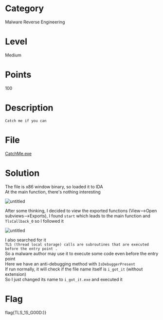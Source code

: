 # Category
Malware Reverse Engineering
# Level
Medium
# Points
100
# Description
`Catch me if you can`
# File
[CatchMe.exe](https://github.com/Revers3c-Team/CTF-writeups/raw/master/CyberTalents/Competitions/Ain%20Shams%20University%20CTF%20Competition/Catch%20me/CatchMe.exe)
# Solution
The file is x86 window binary, so loaded it to IDA</br>
At the main function, there's nothing interesting

![untitled](https://github.com/Revers3c-Team/CTF-writeups/raw/master/CyberTalents/Competitions/Ain%20Shams%20University%20CTF%20Competition/Catch%20me/img1.PNG)

After some thinking, I decided to view the exported functions (View-->Open subviews-->Exports), I found `start` which leads to the main function and `TlsCallback_0` so I followed it</br>

![untitled](https://github.com/Revers3c-Team/CTF-writeups/raw/master/CyberTalents/Competitions/Ain%20Shams%20University%20CTF%20Competition/Catch%20me/img2.PNG)

I also searched for it</br>
`TLS (thread local storage) calls are subroutines that are executed before the entry point .`</br>
So a malware author may use it to execute some code even before the entry point</br>
Here we have an anti-debugging method with `IsDebuggerPresent`</br>
If run normally, it will check if the file name itself is `i_got_it` (without extension)</br>
So I just changed its name to `i_got_it.exe` and executed it</br>

# Flag
flag{TLS_1S_G00D:)}

